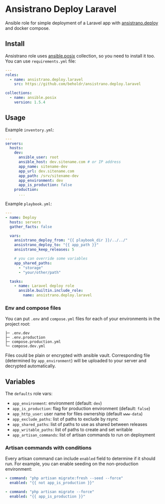 # Ansistrano Deploy Laravel

Ansible role for simple deployment of a Laravel app with [ansistrano.deploy](https://galaxy.ansible.com/ui/standalone/roles/ansistrano/deploy/) and docker compose.

## Install

Ansistrano role uses [ansible.posix](https://galaxy.ansible.com/ui/repo/published/ansible/posix/) collection, so you need to install it too. You can use `requirements.yml` file:

```yml
---
roles:
  - name: ansistrano.deploy.laravel
    src: https://github.com/beholdr/ansistrano.deploy.laravel

collections:
  - name: ansible.posix
    version: 1.5.4
```

## Usage

Example `inventory.yml`:

```yml
---
servers:
  hosts:
    dev:
      ansible_user: root
      ansible_host: dev.sitename.com # or IP address
      app_name: sitename-dev
      app_url: dev.sitename.com
      app_path: /srv/sitename-dev
      app_environment: dev
      app_is_production: false
    production:
      ...
```

Example `playbook.yml`:

```yml
---
- name: Deploy
  hosts: servers
  gather_facts: false

  vars:
    ansistrano_deploy_from: "{{ playbook_dir }}/../../"
    ansistrano_deploy_to: "{{ app_path }}"
    ansistrano_keep_releases: 5

    # you can override some variables
    app_shared_paths:
      - "storage"
      - "your/other/path"

  tasks:
    - name: Laravel deploy role
      ansible.builtin.include_role:
        name: ansistrano.deploy.laravel
```

### Env and compose files

You can put `.env` and `compose.yml` files for each of your environments in the project root:

```
├─ .env.dev
├─ .env.production
├─ compose.production.yml
└─ compose.dev.yml
```

Files could be plain or encrypted with ansible vault. Corresponding file (determined by `app_environment`) will be uploaded to your server and decrypted automatically.

## Variables

The `defaults` role vars:

- `app_environment`: environment (default: `dev`)
- `app_is_production`: flag for production environment (default: `false`)
- `app_http_user`: user name for files ownership (default `www-data`)
- `app_exclude_paths`: list of paths to exclude by rsync
- `app_shared_paths`: list of paths to use as shared between releases
- `app_writable_paths`: list of paths to create and set writable
- `app_artisan_commands`: list of artisan commands to run on deployment

### Artisan commands with conditions

Every artisan command can include `enabled` field to determine if it should run.
For example, you can enable seeding on the non-production environment:

```yml
- command: "php artisan migrate:fresh --seed --force"
  enabled: "{{ not app_is_production }}"

- command: "php artisan migrate --force"
  enabled: "{{ app_is_production }}"
```
